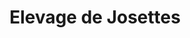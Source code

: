 ---
title: "Elevage de Josettes"
url: /rennes/elevage-de-josettes-rue-de-toulouse/
shop: vêtements
---